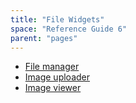 ```yaml
---
title: "File Widgets"
space: "Reference Guide 6"
parent: "pages"
---
```



*   [File manager](/refguide6/file-manager)
*   [Image uploader](/refguide6/image-uploader)
*   [Image viewer](/refguide6/image-viewer)
